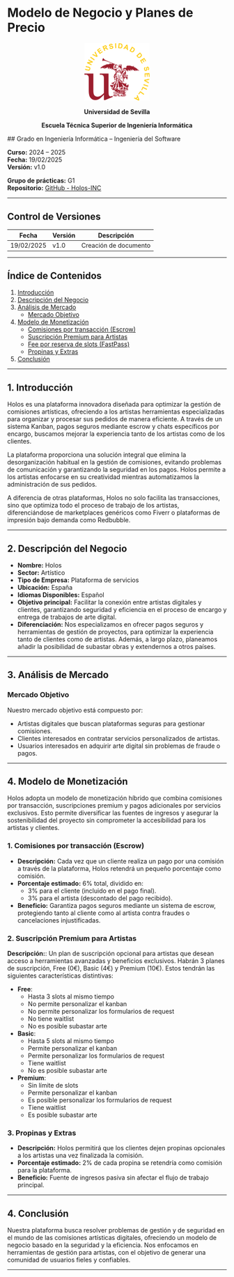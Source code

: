 # Modelo de Negocio y Planes de Precio

<p align="center">
  <img src="https://raw.githubusercontent.com/Holos-INC/Docusaurus-Holos/main/static/img/universidad-de-sevilla-logo.png" alt="Universidad de Sevilla" width="150"/>
</p>
<p align="center">
  <strong>Universidad de Sevilla</strong> 
</p>
<p align="center">
  <strong>Escuela Técnica Superior de Ingeniería Informática</strong>  
</p>
## Grado en Ingeniería Informática – Ingeniería del Software

**Curso:** 2024 – 2025  
**Fecha:** 19/02/2025  
**Versión:** v1.0  

**Grupo de prácticas:** G1  
**Repositorio:** [GitHub - Holos-INC](https://github.com/Holos-INC)

---

## Control de Versiones

| Fecha       | Versión | Descripción           |
|------------|---------|-----------------------|
| 19/02/2025 | v1.0    | Creación de documento |

---

## Índice de Contenidos
1. [Introducción](#1-introducción)
2. [Descripción del Negocio](#2-descripción-del-negocio)
3. [Análisis de Mercado](#3-análisis-de-mercado)
   - [Mercado Objetivo](#mercado-objetivo)
4. [Modelo de Monetización](#4-modelo-de-monetización)
   - [Comisiones por transacción (Escrow)](#1-comisiones-por-transacción-escrow)
   - [Suscripción Premium para Artistas](#2-suscripción-premium-para-artistas)
   - [Fee por reserva de slots (FastPass)](#3-fee-por-reserva-de-slots-fastpass)
   - [Propinas y Extras](#4-propinas-y-extras)
5. [Conclusión](#5-conclusión)

---

## 1. Introducción
Holos es una plataforma innovadora diseñada para optimizar la gestión de comisiones artísticas, ofreciendo a los artistas herramientas especializadas para organizar y procesar sus pedidos de manera eficiente. A través de un sistema Kanban, pagos seguros mediante escrow y chats específicos por encargo, buscamos mejorar la experiencia tanto de los artistas como de los clientes.

La plataforma proporciona una solución integral que elimina la desorganización habitual en la gestión de comisiones, evitando problemas de comunicación y garantizando la seguridad en los pagos. Holos permite a los artistas enfocarse en su creatividad mientras automatizamos la administración de sus pedidos.

A diferencia de otras plataformas, Holos no solo facilita las transacciones, sino que optimiza todo el proceso de trabajo de los artistas, diferenciándose de marketplaces genéricos como Fiverr o plataformas de impresión bajo demanda como Redbubble.

---

## 2. Descripción del Negocio

- **Nombre:** Holos  
- **Sector:** Artístico  
- **Tipo de Empresa:** Plataforma de servicios  
- **Ubicación:** España  
- **Idiomas Disponibles:** Español  
- **Objetivo principal:** Facilitar la conexión entre artistas digitales y clientes, garantizando seguridad y eficiencia en el proceso de encargo y entrega de trabajos de arte digital.  
- **Diferenciación:** Nos especializamos en ofrecer pagos seguros y herramientas de gestión de proyectos, para optimizar la experiencia tanto de clientes como de artistas. Además, a largo plazo, planeamos añadir la posibilidad de subastar obras y extendernos a otros países.

---

## 3. Análisis de Mercado

### **Mercado Objetivo**
Nuestro mercado objetivo está compuesto por:
- Artistas digitales que buscan plataformas seguras para gestionar comisiones.
- Clientes interesados en contratar servicios personalizados de artistas.
- Usuarios interesados en adquirir arte digital sin problemas de fraude o pagos.

---

## 4. Modelo de Monetización
Holos adopta un modelo de monetización híbrido que combina comisiones por transacción, suscripciones premium y pagos adicionales por servicios exclusivos. Esto permite diversificar las fuentes de ingresos y asegurar la sostenibilidad del proyecto sin comprometer la accesibilidad para los artistas y clientes.

### **1. Comisiones por transacción (Escrow)**
- **Descripción:** Cada vez que un cliente realiza un pago por una comisión a través de la plataforma, Holos retendrá un pequeño porcentaje como comisión.
- **Porcentaje estimado:** 6% total, dividido en:
  - 3% para el cliente (incluido en el pago final).
  - 3% para el artista (descontado del pago recibido).
- **Beneficio:** Garantiza pagos seguros mediante un sistema de escrow, protegiendo tanto al cliente como al artista contra fraudes o cancelaciones injustificadas.

### **2. Suscripción Premium para Artistas**
**Descripción:**: Un plan de suscripción opcional para artistas que desean acceso a herramientas avanzadas y beneficios exclusivos. Habrán 3 planes de suscripción, Free (0€), Basic (4€) y Premium (10€). Estos tendrán las siguientes características distintivas:
- **Free**:
  - Hasta 3 slots al mismo tiempo
  - No permite personalizar el kanban
  - No permite personalizar los formularios de request
  - No tiene waitlist
  - No es posible subastar arte
- **Basic**:
  - Hasta 5 slots al mismo tiempo
  - Permite personalizar el kanban
  - Permite personalizar los formularios de request
  - Tiene waitlist
  - No es posible subastar arte
- **Premium**:
  - Sin límite de slots
  - Permite personalizar el kanban
  - Es posible personalizar los formularios de request
  - Tiene waitlist
  - Es posible subastar arte



### **3. Propinas y Extras**
- **Descripción:** Holos permitirá que los clientes dejen propinas opcionales a los artistas una vez finalizada la comisión.
- **Porcentaje estimado:** 2% de cada propina se retendría como comisión para la plataforma.
- **Beneficio:** Fuente de ingresos pasiva sin afectar el flujo de trabajo principal.

---

## 4. Conclusión
Nuestra plataforma busca resolver problemas de gestión y de seguridad en el mundo de las comisiones artísticas digitales, ofreciendo un modelo de negocio basado en la seguridad y la eficiencia. Nos enfocamos en herramientas de gestión para artistas, con el objetivo de generar una comunidad de usuarios fieles y confiables.

---

